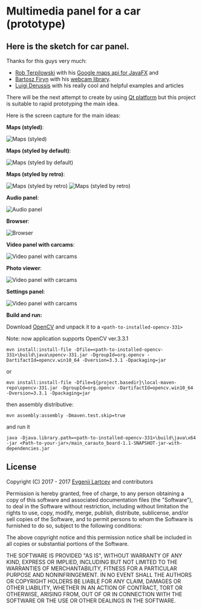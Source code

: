 # Multimedia panel for a car (prototype)
## Here is the sketch for car panel. 

Thanks for this guys very much:
- [Rob Terpilowski](https://github.com/rterp) with his [Google maps api for JavaFX](https://github.com/rterp/GMapsFX) and
- [Bartosz Firyn](https://github.com/sarxos) with his [webcam library](https://github.com/sarxos/webcam-capture).
- [Luigi Derussis](https://github.com/luigidr) with his really cool and helpful examples and articles


There will be the next attempt to create by using [Qt platform](https://www.qt.io/) but this project is suitable to rapid prototyping the main idea.

Here is the screen capture for the main ideas:

**Maps (styled)**:

![**Maps (styled)**](https://raw.githubusercontent.com/Evegen55/main_carauto_board/master/src/test/resources/for_readme/1.PNG)

**Maps (styled by default)**:

![**Maps (styled by default)**](https://raw.githubusercontent.com/Evegen55/main_carauto_board/master/src/test/resources/for_readme/1.1.PNG)

**Maps (styled by retro)**:

![**Maps (styled by retro)**](https://raw.githubusercontent.com/Evegen55/main_carauto_board/master/src/test/resources/for_readme/retro1.png)
![**Maps (styled by retro)**](https://raw.githubusercontent.com/Evegen55/main_carauto_board/master/src/test/resources/for_readme/retro2.png)

**Audio panel**:

![**Audio panel**](https://raw.githubusercontent.com/Evegen55/main_carauto_board/master/src/test/resources/for_readme/2.PNG)

**Browser**:

![**Browser**](https://raw.githubusercontent.com/Evegen55/main_carauto_board/master/src/test/resources/for_readme/web.PNG)

**Video panel with carcams**:

![**Video panel with carcams**](https://raw.githubusercontent.com/Evegen55/main_carauto_board/master/src/test/resources/for_readme/4.PNG)

**Photo viewer**:

![**Video panel with carcams**](https://raw.githubusercontent.com/Evegen55/main_carauto_board/master/src/test/resources/for_readme/Photos.PNG)

**Settings panel**:

![**Video panel with carcams**](https://raw.githubusercontent.com/Evegen55/main_carauto_board/master/src/test/resources/for_readme/settings.PNG)

**Build and run:**

Download [OpenCV](https://opencv.org/releases.html) and unpack it to a `<path-to-installed-opencv-331>`

Note: now application supports OpenCV ver.3.3.1

`mvn install:install-file -Dfile=<path-to-installed-opencv-331>\build\java\opencv-331.jar -DgroupId=org.opencv -DartifactId=opencv.win10_64 -Dversion=3.3.1 -Dpackaging=jar`

or

`mvn install:install-file -Dfile=${project.basedir}\local-maven-repo\opencv-331.jar -DgroupId=org.opencv -DartifactId=opencv.win10_64 -Dversion=3.3.1 -Dpackaging=jar`

then assembly distributive:

`mvn assembly:assembly -Dmaven.test.skip=true`

and run it

`java -Djava.library.path=<path-to-installed-opencv-331>\build\java\x64 -jar <Path-to-your-jar>/main_carauto_board-1.1-SNAPSHOT-jar-with-dependencies.jar`

## License

Copyright (C) 2017 - 2017 [Evgenii Lartcev](https://github.com/Evegen55/) and contributors

Permission is hereby granted, free of charge, to any person obtaining a copy of this software and associated documentation files (the "Software"), to deal in the Software without restriction, including without limitation the rights to use, copy, modify, merge, publish, distribute, sublicense, and/or sell copies of the Software, and to permit persons to whom the Software is furnished to do so, subject to the following conditions:

The above copyright notice and this permission notice shall be included in all copies or substantial portions of the Software.

THE SOFTWARE IS PROVIDED "AS IS", WITHOUT WARRANTY OF ANY KIND, EXPRESS OR IMPLIED, INCLUDING BUT NOT LIMITED TO THE WARRANTIES OF MERCHANTABILITY, FITNESS FOR A PARTICULAR PURPOSE AND NONINFRINGEMENT. IN NO EVENT SHALL THE AUTHORS OR COPYRIGHT HOLDERS BE LIABLE FOR ANY CLAIM, DAMAGES OR OTHER LIABILITY, WHETHER IN AN ACTION OF CONTRACT, TORT OR OTHERWISE, ARISING FROM, OUT OF OR IN CONNECTION WITH THE SOFTWARE OR THE USE OR OTHER DEALINGS IN THE SOFTWARE.